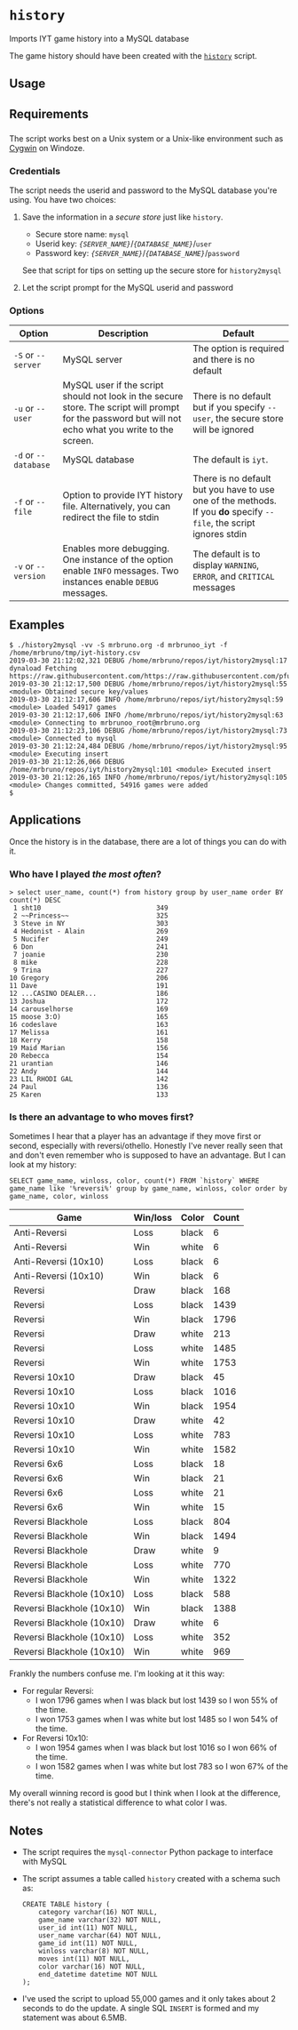 # `history`

Imports IYT game history into a MySQL database

The game history should have been created with the [`history`](history.md) script.


## Usage

## Requirements

###

The script works best on a Unix system or a Unix-like environment such as [Cygwin](https://www.cygwin.com/) on Windoze.

### Credentials

The script needs the userid and password to the MySQL database you're using.  You have two choices:

1. Save the information in a _secure store_ just like `history`.

   - Secure store name: `mysql`
   - Userid key: _`{SERVER_NAME}`_/_`{DATABASE_NAME}`_/`user`
   - Password key: _`{SERVER_NAME}`_/_`{DATABASE_NAME}`_/`password`

   See that script for tips on setting up the secure store for `history2mysql`
   
 2. Let the script prompt for the MySQL userid and password

### Options

| Option | Description | Default |
| ------ | ----------- | ------- |
| `-S` or `--server` | MySQL server | The option is required and there is no default |
| `-u` or `--user` | MySQL user if the script should not look in the secure store.  The script will prompt for the password but will not echo what you write to the screen. | There is no default but if you specify `--user`, the secure store will be ignored |
| `-d` or `--database` | MySQL database | The default is `iyt`. |
| `-f` or `--file` | Option to provide IYT history file.  Alternatively, you can redirect the file to stdin | There is no default but you have to use one of the methods.  If you **do** specify `--file`, the script ignores stdin |
| `-v` or `--version` | Enables more debugging.  One instance of the option enable `INFO` messages.  Two instances enable `DEBUG` messages.  | The default is to display `WARNING`, `ERROR`, and `CRITICAL` messages |

## Examples

```
$ ./history2mysql -vv -S mrbruno.org -d mrbrunoo_iyt -f /home/mrbruno/tmp/iyt-history.csv
2019-03-30 21:12:02,321 DEBUG /home/mrbruno/repos/iyt/history2mysql:17 dynaload Fetching https://raw.githubusercontent.com/https://raw.githubusercontent.com/pfuntner/toys/master/bin/SecureKeyValues.py
2019-03-30 21:12:17,500 DEBUG /home/mrbruno/repos/iyt/history2mysql:55 <module> Obtained secure key/values
2019-03-30 21:12:17,606 INFO /home/mrbruno/repos/iyt/history2mysql:59 <module> Loaded 54917 games
2019-03-30 21:12:17,606 INFO /home/mrbruno/repos/iyt/history2mysql:63 <module> Connecting to mrbrunoo_root@mrbruno.org
2019-03-30 21:12:23,106 DEBUG /home/mrbruno/repos/iyt/history2mysql:73 <module> Connected to mysql
2019-03-30 21:12:24,484 DEBUG /home/mrbruno/repos/iyt/history2mysql:95 <module> Executing insert
2019-03-30 21:12:26,066 DEBUG /home/mrbruno/repos/iyt/history2mysql:101 <module> Executed insert
2019-03-30 21:12:26,165 INFO /home/mrbruno/repos/iyt/history2mysql:105 <module> Changes committed, 54916 games were added
$
```

## Applications
Once the history is in the database, there are a lot of things you can do with it.

### Who have I played _the most often_?
```
> select user_name, count(*) from history group by user_name order BY count(*) DESC
 1 sht10                             349
 2 ~~Princess~~                      325
 3 Steve in NY                       303
 4 Hedonist - Alain                  269
 5 Nucifer                           249
 6 Don                               241
 7 joanie                            230
 8 mike                              228
 9 Trina                             227
10 Gregory                           206
11 Dave                              191
12 ...CASINO DEALER...               186
13 Joshua                            172
14 carouselhorse                     169
15 moose 3:O)                        165
16 codeslave                         163
17 Melissa                           161
18 Kerry                             158
19 Maid Marian                       156
20 Rebecca                           154
21 urantian                          146
22 Andy                              144
23 LIL RHODI GAL                     142
24 Paul                              136
25 Karen                             133
```

### Is there an advantage to who moves first?
Sometimes I hear that a player has an advantage if they move first or second, especially with reversi/othello.  Honestly I've never really seen that and don't even remember who is supposed to have an advantage.  But I can look at my history:

```
SELECT game_name, winloss, color, count(*) FROM `history` WHERE game_name like '%reversi%' group by game_name, winloss, color order by game_name, color, winloss
```
| Game | Win/loss | Color | Count |
| - | - | - | - |
| Anti-Reversi | Loss | black | 6 |
| Anti-Reversi | Win | white | 6 |
| Anti-Reversi (10x10) | Loss | black | 6 |
| Anti-Reversi (10x10) | Win | black | 6 |
| Reversi | Draw | black | 168 |
| Reversi | Loss | black | 1439 |
| Reversi | Win | black | 1796 |
| Reversi | Draw | white | 213 |
| Reversi | Loss | white | 1485 |
| Reversi | Win | white | 1753 |
| Reversi 10x10 | Draw | black | 45 |
| Reversi 10x10 | Loss | black | 1016 |
| Reversi 10x10 | Win | black | 1954 |
| Reversi 10x10 | Draw | white | 42 |
| Reversi 10x10 | Loss | white | 783 |
| Reversi 10x10 | Win | white | 1582 |
| Reversi 6x6 | Loss | black | 18 |
| Reversi 6x6 | Win | black | 21 |
| Reversi 6x6 | Loss | white | 21 |
| Reversi 6x6 | Win | white | 15 |
| Reversi Blackhole | Loss | black | 804 |
| Reversi Blackhole | Win | black | 1494 |
| Reversi Blackhole | Draw | white | 9 |
| Reversi Blackhole | Loss | white | 770 |
| Reversi Blackhole | Win | white | 1322 |
| Reversi Blackhole (10x10) | Loss | black | 588 |
| Reversi Blackhole (10x10) | Win | black | 1388 |
| Reversi Blackhole (10x10) | Draw | white | 6 |
| Reversi Blackhole (10x10) | Loss | white | 352 |
| Reversi Blackhole (10x10) | Win | white | 969 |

Frankly the numbers confuse me.  I'm looking at it this way:

- For regular Reversi:
  - I won 1796 games when I was black but lost 1439 so I won 55% of the time.
  - I won 1753 games when I was white but lost 1485 so I won 54% of the time.
- For Reversi 10x10:
  - I won 1954 games when I was black but lost 1016 so I won 66% of the time.
  - I won 1582 games when I was white but lost 783 so I won 67% of the time.

My overall winning record is good but I think when I look at the difference, there's not really a statistical difference to what color I was.

## Notes

- The script requires the `mysql-connector` Python package to interface with MySQL
- The script assumes a table called `history` created with a schema such as:

    ```
    CREATE TABLE history (
        category varchar(16) NOT NULL,
        game_name varchar(32) NOT NULL,
        user_id int(11) NOT NULL,
        user_name varchar(64) NOT NULL,
        game_id int(11) NOT NULL,
        winloss varchar(8) NOT NULL,
        moves int(11) NOT NULL,
        color varchar(16) NOT NULL,
        end_datetime datetime NOT NULL
    ); 
    ```
 - I've used the script to upload 55,000 games and it only takes about 2 seconds to do the update.  A single SQL `INSERT` is formed and my statement was about 6.5MB.
